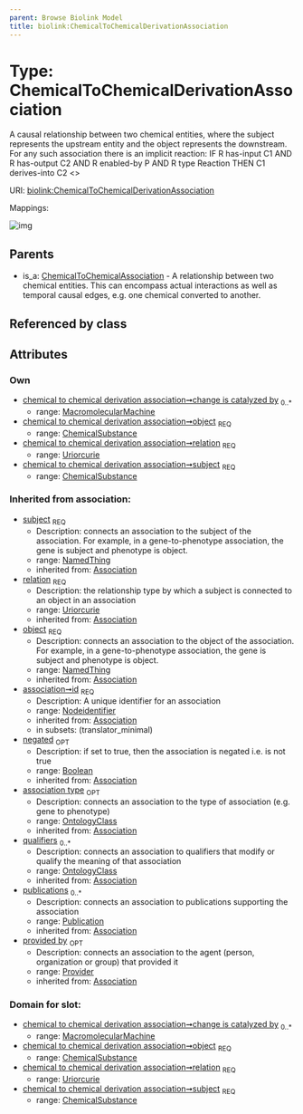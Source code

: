 ```yaml
---
parent: Browse Biolink Model
title: biolink:ChemicalToChemicalDerivationAssociation
---
```


# Type: ChemicalToChemicalDerivationAssociation


A causal relationship between two chemical entities, where the subject represents the upstream entity and the object represents the downstream. For any such association there is an implicit reaction:
  IF
  R has-input C1 AND
  R has-output C2 AND
  R enabled-by P AND
  R type Reaction
  THEN
  C1 derives-into C2 <<change is catalyzed by P>>

URI: [biolink:ChemicalToChemicalDerivationAssociation](https://w3id.org/biolink/vocab/ChemicalToChemicalDerivationAssociation)

Mappings:

![img](http://yuml.me/diagram/nofunky;dir:TB/class/\[Provider]<provided%20by(i)%200..1-%20\[ChemicalToChemicalDerivationAssociation&#124;relation:uriorcurie;id(i):nodeidentifier;negated(i):boolean%20%3F],%20\[Publication]<publications(i)%200..*-%20\[ChemicalToChemicalDerivationAssociation],%20\[OntologyClass]<qualifiers(i)%200..*-%20\[ChemicalToChemicalDerivationAssociation],%20\[OntologyClass]<association%20type(i)%200..1-%20\[ChemicalToChemicalDerivationAssociation],%20\[MacromolecularMachine]<change%20is%20catalyzed%20by%200..*-%20\[ChemicalToChemicalDerivationAssociation],%20\[ChemicalSubstance]<object%201..1-%20\[ChemicalToChemicalDerivationAssociation],%20\[ChemicalSubstance]<subject%201..1-%20\[ChemicalToChemicalDerivationAssociation],%20\[ChemicalToChemicalAssociation]^-\[ChemicalToChemicalDerivationAssociation])

## Parents

 *  is_a: [ChemicalToChemicalAssociation](ChemicalToChemicalAssociation.md) - A relationship between two chemical entities. This can encompass actual interactions as well as temporal causal edges, e.g. one chemical converted to another.

## Referenced by class


## Attributes


### Own

 * [chemical to chemical derivation association➞change is catalyzed by](chemical_to_chemical_derivation_association_change_is_catalyzed_by.md)  <sub>0..*</sub>
    * range: [MacromolecularMachine](MacromolecularMachine.md)
 * [chemical to chemical derivation association➞object](chemical_to_chemical_derivation_association_object.md)  <sub>REQ</sub>
    * range: [ChemicalSubstance](ChemicalSubstance.md)
 * [chemical to chemical derivation association➞relation](chemical_to_chemical_derivation_association_relation.md)  <sub>REQ</sub>
    * range: [Uriorcurie](types/Uriorcurie.md)
 * [chemical to chemical derivation association➞subject](chemical_to_chemical_derivation_association_subject.md)  <sub>REQ</sub>
    * range: [ChemicalSubstance](ChemicalSubstance.md)

### Inherited from association:

 * [subject](subject.md)  <sub>REQ</sub>
    * Description: connects an association to the subject of the association. For example, in a gene-to-phenotype association, the gene is subject and phenotype is object.
    * range: [NamedThing](NamedThing.md)
    * inherited from: [Association](Association.md)
 * [relation](relation.md)  <sub>REQ</sub>
    * Description: the relationship type by which a subject is connected to an object in an association
    * range: [Uriorcurie](types/Uriorcurie.md)
    * inherited from: [Association](Association.md)
 * [object](object.md)  <sub>REQ</sub>
    * Description: connects an association to the object of the association. For example, in a gene-to-phenotype association, the gene is subject and phenotype is object.
    * range: [NamedThing](NamedThing.md)
    * inherited from: [Association](Association.md)
 * [association➞id](association_id.md)  <sub>REQ</sub>
    * Description: A unique identifier for an association
    * range: [Nodeidentifier](types/Nodeidentifier.md)
    * inherited from: [Association](Association.md)
    * in subsets: (translator_minimal)
 * [negated](negated.md)  <sub>OPT</sub>
    * Description: if set to true, then the association is negated i.e. is not true
    * range: [Boolean](types/Boolean.md)
    * inherited from: [Association](Association.md)
 * [association type](association_type.md)  <sub>OPT</sub>
    * Description: connects an association to the type of association (e.g. gene to phenotype)
    * range: [OntologyClass](OntologyClass.md)
    * inherited from: [Association](Association.md)
 * [qualifiers](qualifiers.md)  <sub>0..*</sub>
    * Description: connects an association to qualifiers that modify or qualify the meaning of that association
    * range: [OntologyClass](OntologyClass.md)
    * inherited from: [Association](Association.md)
 * [publications](publications.md)  <sub>0..*</sub>
    * Description: connects an association to publications supporting the association
    * range: [Publication](Publication.md)
    * inherited from: [Association](Association.md)
 * [provided by](provided_by.md)  <sub>OPT</sub>
    * Description: connects an association to the agent (person, organization or group) that provided it
    * range: [Provider](Provider.md)
    * inherited from: [Association](Association.md)

### Domain for slot:

 * [chemical to chemical derivation association➞change is catalyzed by](chemical_to_chemical_derivation_association_change_is_catalyzed_by.md)  <sub>0..*</sub>
    * range: [MacromolecularMachine](MacromolecularMachine.md)
 * [chemical to chemical derivation association➞object](chemical_to_chemical_derivation_association_object.md)  <sub>REQ</sub>
    * range: [ChemicalSubstance](ChemicalSubstance.md)
 * [chemical to chemical derivation association➞relation](chemical_to_chemical_derivation_association_relation.md)  <sub>REQ</sub>
    * range: [Uriorcurie](types/Uriorcurie.md)
 * [chemical to chemical derivation association➞subject](chemical_to_chemical_derivation_association_subject.md)  <sub>REQ</sub>
    * range: [ChemicalSubstance](ChemicalSubstance.md)
